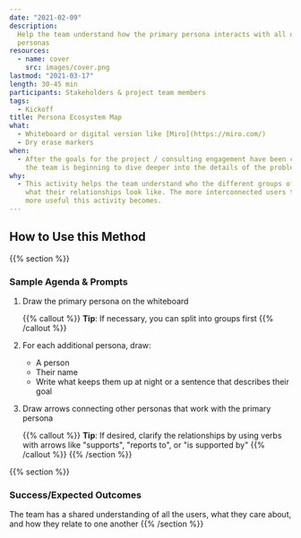```yaml
---
date: "2021-02-09"
description:
  Help the team understand how the primary persona interacts with all other
  personas
resources:
  - name: cover
    src: images/cover.png
lastmod: "2021-03-17"
length: 30-45 min
participants: Stakeholders & project team members
tags:
  - Kickoff
title: Persona Ecosystem Map
what:
  - Whiteboard or digital version like [Miro](https://miro.com/)
  - Dry erase markers
when:
  - After the goals for the project / consulting engagement have been covered, when
    the team is beginning to dive deeper into the details of the problem space
why:
  - This activity helps the team understand who the different groups of users are and
    what their relationships look like. The more interconnected users there are, the
    more useful this activity becomes.
---
```


## How to Use this Method

{{% section %}}

### Sample Agenda & Prompts

1. Draw the primary persona on the whiteboard

   {{% callout %}}
   **Tip**: If necessary, you can split into groups first
   {{% /callout %}}

1. For each additional persona, draw:

   - A person
   - Their name
   - Write what keeps them up at night or a sentence that describes their goal

1. Draw arrows connecting other personas that work with the primary persona

   {{% callout %}}
   **Tip**: If desired, clarify the relationships by using verbs with arrows like "supports", "reports to", or "is supported by"
   {{% /callout %}}
   {{% /section %}}

{{% section %}}

### Success/Expected Outcomes

The team has a shared understanding of all the users, what they care about, and how they relate to one another
{{% /section %}}
